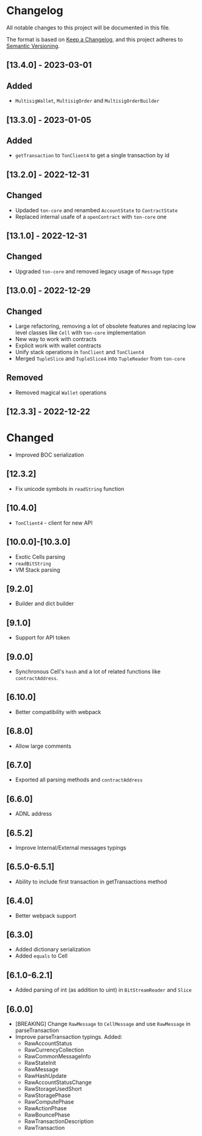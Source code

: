 # Changelog
All notable changes to this project will be documented in this file.

The format is based on [Keep a Changelog](https://keepachangelog.com/en/1.0.0/),
and this project adheres to [Semantic Versioning](https://semver.org/spec/v2.0.0.html).

## [13.4.0] - 2023-03-01

## Added
- `MultisigWallet`, `MultisigOrder` and `MultisigOrderBuilder`

## [13.3.0] - 2023-01-05

## Added
- `getTransaction` to `TonClient4` to get a single transaction by id

## [13.2.0] - 2022-12-31

## Changed
- Updaded `ton-core` and renambed `AccountState` to `ContractState`
- Replaced internal usafe of a `openContract` with `ton-core` one

## [13.1.0] - 2022-12-31

## Changed
- Upgraded `ton-core` and removed legacy usage of `Message` type

## [13.0.0] - 2022-12-29

## Changed
- Large refactoring, removing a lot of obsolete features and replacing low level classes like `Cell` with `ton-core` implementation
- New way to work with contracts
- Explicit work with wallet contracts
- Unify stack operations in `TonClient` and `TonClient4`
- Merged `TupleSlice` and `TupleSlice4` into `TupleReader` from `ton-core`

## Removed
- Removed magical `Wallet` operations

## [12.3.3] - 2022-12-22
# Changed
- Improved BOC serialization

## [12.3.2]
- Fix unicode symbols in `readString` function

## [10.4.0]
- `TonClient4` - client for new API

## [10.0.0]-[10.3.0]
- Exotic Cells parsing
- `readBitString`
- VM Stack parsing

## [9.2.0]
- Builder and dict builder

## [9.1.0]
- Support for API token

## [9.0.0]
- Synchronous Cell's `hash` and a lot of related functions like `contractAddress`.

## [6.10.0]
- Better compatibility with webpack

## [6.8.0]
- Allow large comments

## [6.7.0]
- Exported all parsing methods and `contractAddress`

## [6.6.0]
- ADNL address

## [6.5.2]
- Improve Internal/External messages typings

## [6.5.0-6.5.1]
- Ability to include first transaction in getTransactions method

## [6.4.0]
- Better webpack support

## [6.3.0]

- Added dictionary serialization
- Added `equals` to Cell

## [6.1.0-6.2.1]

- Added parsing of int (as addition to uint) in `BitStreamReader` and `Slice`

## [6.0.0]

- [BREAKING] Change `RawMessage` to `CellMessage` and use `RawMessage` in parseTransaction
- Improve parseTransaction typings. Added:
    - RawAccountStatus
    - RawCurrencyCollection
    - RawCommonMessageInfo
    - RawStateInit
    - RawMessage
    - RawHashUpdate
    - RawAccountStatusChange
    - RawStorageUsedShort
    - RawStoragePhase
    - RawComputePhase
    - RawActionPhase
    - RawBouncePhase
    - RawTransactionDescription
    - RawTransaction
